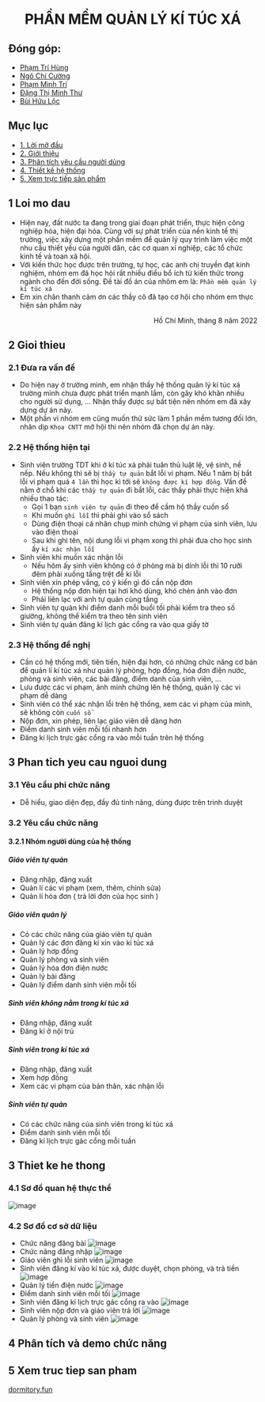 <h1 align="center">PHẦN MỀM QUẢN LÝ KÍ TÚC XÁ</h1>

## Đóng góp: 
- [Phạm Trí Hùng](https://github.com/Kuroo-nekoo)
- [Ngô Chí Cường](https://github.com/OhJiKang)
- [Phạm Minh Trí](https://github.com/tripm1405)
- [Đặng Thị Minh Thư](https://github.com/alexid-id)
- [Bùi Hữu Lộc](https://github.com/maoleng)

## Mục lục
- [1. Lời mở đầu](#1-Loi-mo-dau)
- [2. Giới thiệu](#2-Gioi-thieu)
- [3. Phân tích yêu cầu người dùng](#3-Phan-tich-yeu-cau-nguoi-dung)
- [4. Thiết kế hệ thống](#4-Phan-tich-va-demo-chuc-nang)
- [5. Xem trực tiếp sản phẩm](#5-Xem-truc-tiep-san-pham)

## 1 Loi mo dau
- Hiện nay, đất nước ta đang trong giai đoạn phát triển, thực hiện công nghiệp hóa, hiện đại hóa. Cùng với sự phát triển của nền kinh tế thị trường, việc xây dựng một phần mềm để quản lý quy trình làm việc một nhu cầu thiết yếu của người dân, các cơ quan xí nghiệp, các tổ chức kinh tế và toan xã hội.
- Với kiến thức học được trên trường, tự học, các anh chị truyền đạt kinh nghiệm, nhóm em đã học hỏi rất nhiều điều bổ ích từ kiến thức trong ngành cho đến đời sống. Đề tài đồ án của nhôm em là: `Phần mềm quản lý kí túc xá`
- Em xin chân thanh cảm ơn các thầy cô đã tạo cơ hội cho nhóm em thực hiện sản phẩm này
<p align="right">Hồ Chí Minh, tháng 8 năm 2022</p>

## 2 Gioi thieu

### 2.1 Đưa ra vấn đề
- Do hiện nay ở trường mình, em nhận thấy hệ thống quản lý kí túc xá trường mình chưa được phát triển mạnh lắm, còn gây khó khăn nhiều cho người sử dụng, ... Nhận thấy được sự bất tiện nên nhóm em đã xây dựng dự án này.
- Một phần vì nhóm em cũng muốn thử sức làm 1 phần mềm tương đối lớn, nhân dịp `Khoa CNTT` mở hội thi nên nhóm đã chọn dự án này.

### 2.2 Hệ thống hiện tại
- Sinh viên trường TDT khi ở kí túc xá phải tuân thủ luật lệ, vệ sinh, nề nếp. Nếu không thì sẽ bị `thầy tự quản` bắt lỗi vi phạm. Nếu 1 năm bị bắt lỗi vi phạm quá `4 lần` thì học kì tới sẽ `không được kí hợp đồng`. Vấn đề nằm ở chỗ khi các `thầy tự quản` đi bắt lỗi, các thầy phải thực hiện khá nhiều thao tác:
  - Gọi 1 bạn `sinh viên tự quản` đi theo để cầm hộ thầy cuốn sổ
  - Khi muốn `ghi lỗi` thì phải ghi vào sổ sách
  - Dùng điện thoại cá nhân chụp minh chứng vi phạm của sinh viên, lưu vào điện thoại
  - Sau khi ghi tên, nội dung lỗi vi phạm xong thì phải đưa cho học sinh ấy `kí xác nhận lỗi`
- Sinh viên khi muốn xác nhận lỗi
  - Nếu hôm ấy sinh viên không có ở phòng mà bị dính lỗi thì 10 rưỡi đêm phải xuống tầng trệt để kí lỗi
- Sinh viên xin phép vắng, có ý kiến gì đó cần nộp đơn
  - Hệ thống nộp đơn hiện tại hơi khó dùng, khó chèn ảnh vào đơn
  - Phải liên lạc với anh tự quản cùng tầng
- Sinh viên tự quản khi điểm danh mỗi buổi tối phải kiểm tra theo số giường, không thể kiểm tra theo tên sinh viên
- Sinh viên tự quản đăng kí lịch gác cổng ra vào qua giấy tờ


### 2.3 Hệ thống đề nghị
- Cần có hệ thống mới, tiên tiến, hiện đại hơn, có những chức năng cơ bản để quản lí kí túc xá như quản lý phòng, hợp đồng, hóa đơn điện nước, phòng và sinh viên, các bài đăng, điểm danh của sinh viên, ...
- Lưu được các vi phạm, ảnh minh chứng lên hệ thống, quản lý các vi phạm dễ dàng
- Sinh viên có thể xác nhận lỗi trên hệ thống, xem các vi phạm của mình, sẽ không còn `cuốn sổ`
- Nộp đơn, xin phép, liên lạc giáo viên dễ dàng hơn
- Điểm danh sinh viên mỗi tối nhanh hơn
- Đăng kí lịch trực gác cổng ra vào mỗi tuần trên hệ thống

## 3 Phan tich yeu cau nguoi dung

### 3.1 Yêu cầu phi chức năng
- Dễ hiểu, giao diện đẹp, đầy đủ tinh năng, dùng được trên trinh duyệt

### 3.2 Yêu cầu chức năng

#### 3.2.1 Nhóm người dùng của hệ thống

##### Giáo viên tự quản
- Đăng nhập, đăng xuất
-	Quản lí các vi phạm (xem, thêm, chỉnh sửa)
-	Quản lí hóa đơn ( trả lời đơn của học sinh )

##### Giáo viên quản lý
- Có các chức năng của giáo viên tự quản
- Quản lý các đơn đăng kí xin vào kí túc xá
- Quản lý hơp đồng
- Quản lý phòng và sinh viên
- Quản lý hóa đơn điện nước
- Quản lý bài đăng
- Quản lý điểm danh sinh viên mỗi tối

##### Sinh viên không nằm trong kí túc xá
- Đăng nhập, đăng xuất
- Đăng kí ở nội trú

##### Sinh viên trong kí túc xá
- Đăng nhập, đăng xuất
- Xem hợp đồng
- Xem các vi phạm của bản thân, xác nhận lỗi

##### Sinh viên tự quản
- Có các chức năng của sinh viên trong kí túc xá
- Điểm danh sinh viên mỗi tối
- Đăng kí lịch trực gác cổng mỗi tuần

## 3 Thiet ke he thong

### 4.1 Sơ đồ quan hệ thực thể
![image](https://user-images.githubusercontent.com/91431461/184504835-f1c9b8fc-e9a0-4f67-a0d8-a692bf1d4b50.png)

### 4.2 Sơ đồ cơ sở dữ liệu
- Chức năng đăng bài
![image](https://user-images.githubusercontent.com/91431461/184504449-577cd871-1891-4a3e-94f4-e57aff2ced4e.png)
- Chức năng đăng nhập
![image](https://user-images.githubusercontent.com/91431461/184504472-81b24a10-a0ed-4d98-87b0-c6d4d0b6d078.png)
- Giáo viên ghi lỗi sinh viên
![image](https://user-images.githubusercontent.com/91431461/184504497-70deb0b9-16ae-4c10-b968-8ea16149169f.png)
- Sinh viên đăng kí vào kí túc xá, được duyệt, chọn phòng, và trả tiền
![image](https://user-images.githubusercontent.com/91431461/184504575-734edaba-f0e8-4bd1-8742-522beee1d6ad.png)
- Quản lý tiền điện nước
![image](https://user-images.githubusercontent.com/91431461/184504594-9d375ff7-68cd-4eb7-9301-fcc111482efc.png)
- Điểm danh sinh viên mỗi tối
![image](https://user-images.githubusercontent.com/91431461/184504665-31a8f16c-621c-4608-b374-d1213d9f7a90.png)
- Sinh viên đăng kí lịch trực gác cổng ra vào
![image](https://user-images.githubusercontent.com/91431461/184504697-4ede3b65-b20b-4f4b-bf3e-3d55fdaee79e.png)
- Sinh viên nộp đơn và giáo viên trả lời
![image](https://user-images.githubusercontent.com/91431461/184504765-ed8a3a4e-1817-4c62-840e-0b68281cfa5b.png)
- Quản lý phòng và sinh viên
![image](https://user-images.githubusercontent.com/91431461/184504827-6d05f97f-f561-432e-9cc2-aaab5140b8a6.png)

## 4 Phân tích và demo chức năng

## 5 Xem truc tiep san pham
[dormitory.fun](https://dormitory.fun)

